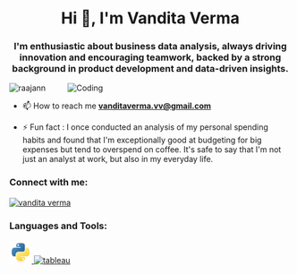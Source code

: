 <h1 align="center">Hi 👋, I'm Vandita Verma</h1>
<h3 align="center">I'm enthusiastic about business data analysis, always driving innovation and encouraging teamwork, backed by a strong background in product development and data-driven insights.</h3>
<img align="right" alt="Coding" width="400" src="https://cdn.dribbble.com/users/4435100/screenshots/15114878/media/4c6a0c6609a93d143bb24302f91a8657.gif">

<p align="left"> <img src="https://komarev.com/ghpvc/?username=raajann&label=Profile%20views&color=0e75b6&style=flat" alt="raajann" /> </p>

- 📫 How to reach me **vanditaverma.vv@gmail.com**

- ⚡ Fun fact : I once conducted an analysis of my personal spending habits and found that I'm exceptionally good at budgeting for big expenses but tend to overspend on coffee. It's safe to say that I'm not just an analyst at work, but also in my everyday life.
<h3 align="left">Connect with me:</h3>
<p align="left">
<a href="https://www.linkedin.com/in/vandita-verma/" target="blank"><img align="center" src="https://raw.githubusercontent.com/rahuldkjain/github-profile-readme-generator/master/src/images/icons/Social/linked-in-alt.svg" alt="vandita verma" height="30" width="40" /></a>
</p>

<h3 align="left">Languages and Tools:</h3>
<p align="left"> <a href="https://www.python.org" target="_blank" rel="noreferrer"> <img src="https://raw.githubusercontent.com/devicons/devicon/master/icons/python/python-original.svg" alt="python" width="40" height="40"/> </a> <a href="https://www.tableau.com/" target="_blank" rel="noreferrer"> <img src="https://googleworkspaces.tableau.com/assets/tableau-icon.png" alt="tableau" width="40" height="40"/> </a>  </p>

